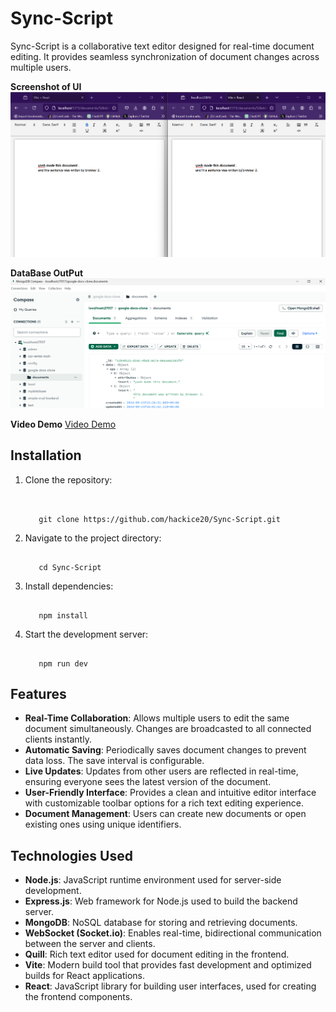 
# Sync-Script

Sync-Script is a collaborative text editor designed for real-time document editing.
It provides seamless synchronization of document changes across multiple users.

**Screenshot of UI**
![Screenshot of UI](https://github.com/hackice20/Sync-Script/blob/master/Screenshot%202024-09-15%20205900.png)

**DataBase OutPut**
![DataBase OutPut](https://github.com/hackice20/Sync-Script/blob/master/Screenshot%202024-09-15%20213221.png)

**Video Demo**
[Video Demo](https://youtu.be/zYzlZV121C0)

## Installation

1. Clone the repository:

   ```
      
   
      git clone https://github.com/hackice20/Sync-Script.git
   ```

2. Navigate to the project directory:
   ```
      
      cd Sync-Script
   ```

3. Install dependencies:
   
   ```
      
      npm install
   ```

4. Start the development server:
   ```
      
      npm run dev
   ```

## Features

- **Real-Time Collaboration**: Allows multiple users to edit the same document simultaneously. Changes are broadcasted to all connected clients instantly.
- **Automatic Saving**: Periodically saves document changes to prevent data loss. The save interval is configurable.
- **Live Updates**: Updates from other users are reflected in real-time, ensuring everyone sees the latest version of the document.
- **User-Friendly Interface**: Provides a clean and intuitive editor interface with customizable toolbar options for a rich text editing experience.
- **Document Management**: Users can create new documents or open existing ones using unique identifiers.

## Technologies Used

- **Node.js**: JavaScript runtime environment used for server-side development.
- **Express.js**: Web framework for Node.js used to build the backend server.
- **MongoDB**: NoSQL database for storing and retrieving documents.
- **WebSocket (Socket.io)**: Enables real-time, bidirectional communication between the server and clients.
- **Quill**: Rich text editor used for document editing in the frontend.
- **Vite**: Modern build tool that provides fast development and optimized builds for React applications.
- **React**: JavaScript library for building user interfaces, used for creating the frontend components.

```
